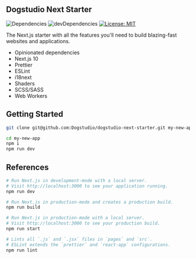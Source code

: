 ## Dogstudio Next Starter

![Dependencies](https://david-dm.org/Dogstudio/dogstudio-next-starter/status.svg)
![devDependencies](https://david-dm.org/Dogstudio/dogstudio-next-starter/dev-status.svg)
[![License: MIT](https://img.shields.io/badge/License-MIT-yellow.svg)](https://opensource.org/licenses/MIT)

The Next.js starter with all the features you'll need to build blazing-fast websites and applications.

- Opinionated dependencies
- Next.js 10
- Prettier
- ESLint
- i18next
- Shaders
- SCSS/SASS
- Web Workers

## Getting Started

```bash
git clone git@github.com:Dogstudio/dogstudio-next-starter.git my-new-app
```

```bash
cd my-new-app
npm i
npm run dev
```

## References

```bash
# Run Next.js in development-mode with a local server.
# Visit http://localhost:3000 to see your application running.
npm run dev

# Run Next.js in production-mode and creates a production build.
npm run build

# Run Next.js in production-mode with a local server.
# Visit http://localhost:3000 to see your production build.
npm run start

# Lints all `.js` and `.jsx` files in `pages` and `src`.
# ESLint extends the `prettier` and `react-app` configurations.
npm run lint
```
